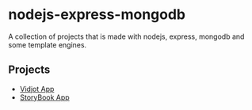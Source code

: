# nodejs-express-mongodb
A collection of projects that is made with nodejs, express, mongodb and some template engines.

## Projects
* [Vidjot App](https://github.com/jegger06/nodejs-express-mongodb/tree/master/vidjot)
* [StoryBook App](https://github.com/jegger06/nodejs-express-mongodb/tree/master/storybooks)
